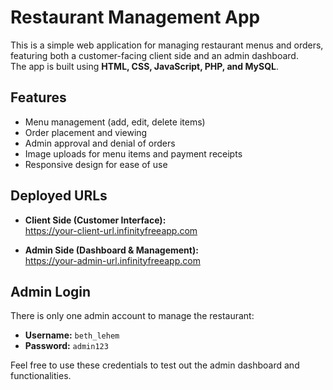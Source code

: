 # Restaurant Management App

This is a simple web application for managing restaurant menus and orders, featuring both a customer-facing client side and an admin dashboard.  
The app is built using **HTML, CSS, JavaScript, PHP, and MySQL**.

## Features

- Menu management (add, edit, delete items)  
- Order placement and viewing  
- Admin approval and denial of orders  
- Image uploads for menu items and payment receipts  
- Responsive design for ease of use  

## Deployed URLs

- **Client Side (Customer Interface):**  
  https://your-client-url.infinityfreeapp.com

- **Admin Side (Dashboard & Management):**  
  https://your-admin-url.infinityfreeapp.com

## Admin Login

There is only one admin account to manage the restaurant:

- **Username:** `beth_lehem`  
- **Password:** `admin123`

Feel free to use these credentials to test out the admin dashboard and functionalities.
